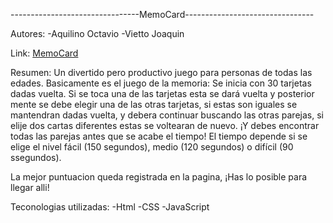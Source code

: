 --------------------------------MemoCard--------------------------------

Autores:
	-Aquilino Octavio
	-Vietto Joaquin 

Link:
	[MemoCard](https://ucc-labcompu2.github.io/proyecto2021-aquilino-vietto/index.html)

Resumen:
Un divertido pero productivo juego para personas de todas las edades. 
Basicamente es el juego de la memoria: Se inicia con 30 tarjetas dadas
vuelta. Si se toca una de las tarjetas esta se dará vuelta y posterior
mente se debe elegir una de las otras tarjetas, si estas son iguales
se mantendran dadas vuelta, y debera continuar buscando las otras 
parejas, si elije dos cartas diferentes estas se voltearan de nuevo. 
¡Y debes encontrar todas las parejas antes que se acabe el tiempo!
El tiempo depende si se elige el nivel fácil (150 segundos), medio (120
segundos) o  difícil (90 ssegundos).

La mejor puntuacion queda registrada en la pagina, ¡Has
lo posible para llegar alli!

Teconologias utilizadas: 
-Html
-CSS
-JavaScript

 
